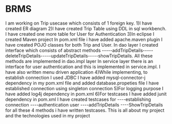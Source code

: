 # BRMS

I am working on Trip usecase which consists of 1 foreign key. 1)I have created ER diagram 2)I have created Trip Table using DDL in sql workbench. I have created one more table for User for Authentication 3)In eclipse I created Maven project In pom.xml file i have added apache.maven plugin I have created POJO classes for both Trip and User. In dao layer I created interface which consists of abstract methods  -----addTripDetails----- deleteTripDetails-----updateTripDetails-----showTripDetails. All these methods are implemented in dao.impl layer In service layer there is an interface for user authentication and this is implemented in service.impl. I have also written menu driven application 4)While implementing, to establish connection I used JDBC I have added mysql-connector-j dependency in my pom.xml file and added database.propeties file I have established connection using singleton connection 5)For logging purpose I have added log4j dependency in pom.xml 6)For testcases I have added junit dependency in pom.xml I have created testcases for ----establishing connection ----authentication user ----addTripDetails ----ShowTripDetails for all these 4 methods i have written testcases.
This is all about my project and the technologies used in my project
